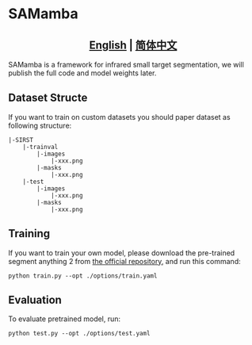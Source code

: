 
# SAMamba
## <div align="center"><b><a href="README.md">English</a> | <a href="README_CN.md">简体中文</a></b></div>
SAMamba is a framework for infrared small target segmentation, we will publish the full code and model weights later.
## Dataset Structe
If you want to train on custom datasets you should paper dataset as following structure:
```
|-SIRST
    |-trainval
        |-images
            |-xxx.png
        |-masks
            |-xxx.png
    |-test
        |-images
            |-xxx.png
        |-masks
            |-xxx.png
```
## Training
If you want to train your own model, please download the pre-trained segment anything 2 from [the official repository](https://github.com/facebookresearch/sam2), and run this command:
```train
python train.py --opt ./options/train.yaml
```
## Evaluation


To evaluate pretrained model, run:

```eval
python test.py --opt ./options/test.yaml
```